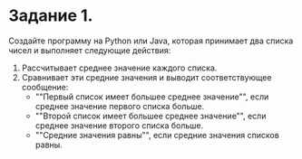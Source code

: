 # Задание 1.
Создайте программу на Python или Java, которая принимает два списка чисел и выполняет следующие действия:

1. Рассчитывает среднее значение каждого списка.
2. Сравнивает эти средние значения и выводит соответствующее сообщение:
    - ""Первый список имеет большее среднее значение"", если среднее значение первого списка больше.
    - ""Второй список имеет большее среднее значение"", если среднее значение второго списка больше.
    - ""Средние значения равны"", если средние значения списков равны.